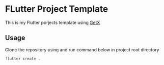 # FLutter Project Template

This is my Flutter porjects template using [GetX](https://pub.dev/packages/get)

## Usage

Clone the repository using and run command below in project root directory

```cmd
flutter create .
```
